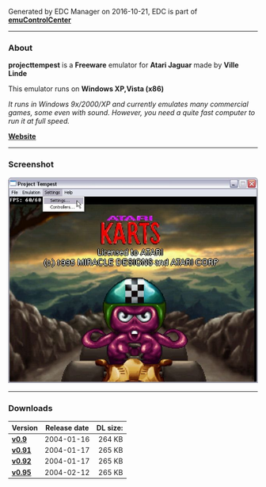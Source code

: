 Generated by EDC Manager on 2016-10-21, EDC is part of [**emuControlCenter**](https://github.com/PhoenixInteractiveNL/emuControlCenter/wiki)
***
### About
**projecttempest** is a **Freeware** emulator for **Atari Jaguar** made by **Ville Linde**

This emulator runs on **Windows XP,Vista (x86)**

_It runs in Windows 9x/2000/XP and currently emulates many commercial games, some even with sound. However, you need a quite fast computer to run it at full speed._

[**Website**](http://pt.emuunlim.com/)
***
### Screenshot
![](https://raw.githubusercontent.com/PhoenixInteractiveNL/edc-masterhook/master/downloadhooks/projecttempest/projecttempest_screen.jpg)
***
### Downloads
| Version | Release date  | DL size:   |
|:--------|:-------------:|-----------:|
| [**v0.9**](https://github.com/PhoenixInteractiveNL/edc-repo0001/raw/master/projecttempest/0.9.7z) | 2004-01-16 | 264 KB |
| [**v0.91**](https://github.com/PhoenixInteractiveNL/edc-repo0001/raw/master/projecttempest/0.91.7z) | 2004-01-17 | 265 KB |
| [**v0.92**](https://github.com/PhoenixInteractiveNL/edc-repo0001/raw/master/projecttempest/0.92.7z) | 2004-01-17 | 265 KB |
| [**v0.95**](https://github.com/PhoenixInteractiveNL/edc-repo0001/raw/master/projecttempest/0.95.7z) | 2004-02-12 | 265 KB |
